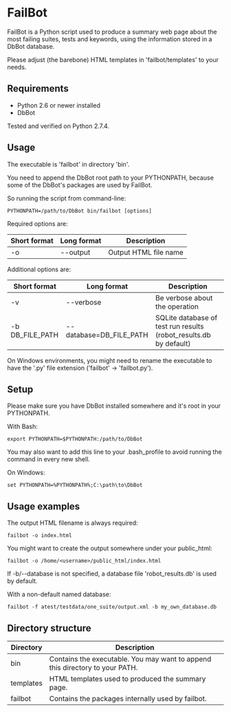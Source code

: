 FailBot
=======

FailBot is a Python script used to produce a summary web page about the most failing
suites, tests and keywords, using the information stored in a DbBot database.

Please adjust (the barebone) HTML templates in 'failbot/templates' to your needs.


Requirements
------------
* Python 2.6 or newer installed
* DbBot

Tested and verified on Python 2.7.4.


Usage
-----
The executable is 'failbot' in directory 'bin'.

You need to append the DbBot root path to your PYTHONPATH,
because some of the DbBot's packages are used by FailBot.

So running the script from command-line:

    PYTHONPATH=/path/to/DbBot bin/failbot [options]

Required options are:

Short format    | Long format             | Description
--------------- |-------------------------| ------------------------------------------
-o              | --output                 | Output HTML file name

Additional options are:

Short format    | Long format             | Description
--------------- |-------------------------| ------------------------------------------
-v              | --verbose               | Be verbose about the operation
-b DB_FILE_PATH | --database=DB_FILE_PATH | SQLite database of test run results (robot_results.db by default)

On Windows environments, you might need to rename the executable to have the '.py'
file extension ('failbot' -> 'failbot.py').


Setup
-----

Please make sure you have DbBot installed somewhere and it's root in your PYTHONPATH.

With Bash:

    export PYTHONPATH=$PYTHONPATH:/path/to/DbBot

You may also want to add this line to your .bash_profile to avoid running
the command in every new shell.

On Windows:

    set PYTHONPATH=%PYTHONPATH%;C:\path\to\DbBot


Usage examples
--------------

The output HTML filename is always required:

    failbot -o index.html

You might want to create the output somewhere under your public_html:

    failbot -o /home/<username>/public_html/index.html

If -b/--database is not specified, a database file 'robot_results.db' is used by default.

With a non-default named database:

    failbot -f atest/testdata/one_suite/output.xml -b my_own_database.db


Directory structure
-------------------

Directory | Description
----------|------------
bin       | Contains the executable. You may want to append this directory to your PATH.
templates | HTML templates used to produced the summary page.
failbot   | Contains the packages internally used by failbot.
